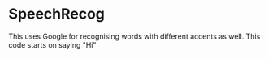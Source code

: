 # SpeechRecog
This uses Google for recognising words with different accents as well. This code starts on saying "Hi" 
